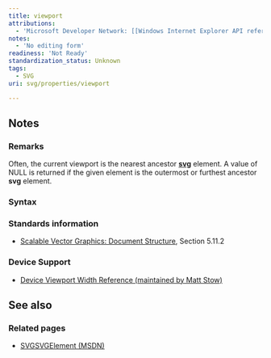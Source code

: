 ```yaml
---
title: viewport
attributions:
  - 'Microsoft Developer Network: [[Windows Internet Explorer API reference](http://msdn.microsoft.com/en-us/library/ie/hh828809%28v=vs.85%29.aspx) Article]'
notes:
  - 'No editing form'
readiness: 'Not Ready'
standardization_status: Unknown
tags:
  - SVG
uri: svg/properties/viewport

---
```

## Notes

### Remarks

Often, the current viewport is the nearest ancestor [**svg**](/svg/objects/SVGElement) element. A value of NULL is returned if the given element is the outermost or furthest ancestor **svg** element.

### Syntax

### Standards information

-   [Scalable Vector Graphics: Document Structure](http://go.microsoft.com/fwlink/p/?linkid=204733), Section 5.11.2

### Device Support

-   [Device Viewport Width Reference (maintained by Matt Stow)](https://docs.google.com/spreadsheet/lv?key=0AoUAJWmYgaHHdHZZWWpPQkx4eHpBaUxna3dyMGkzLUE)

## See also

### Related pages

-   [SVGSVGElement (MSDN)](/svg/elements/svg)
